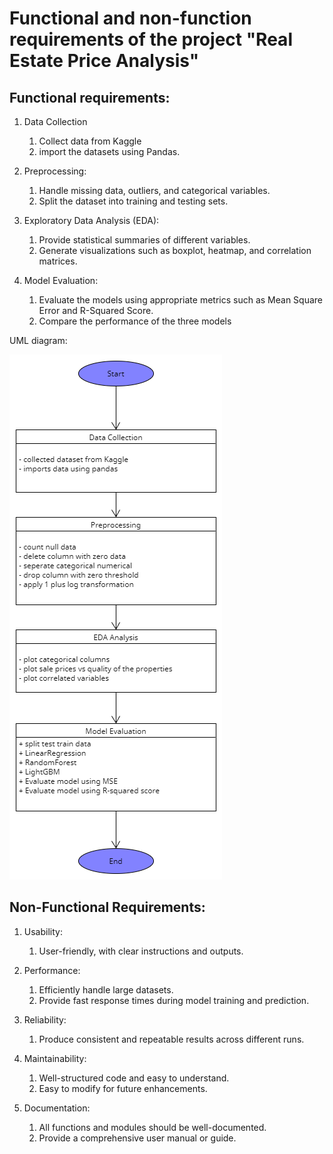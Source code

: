 # Functional and non-function requirements of the project "Real Estate Price Analysis"

## Functional requirements:

1. Data Collection
   1. Collect data from Kaggle
   2. import the datasets using Pandas.

2. Preprocessing:
   1. Handle missing data, outliers, and categorical variables.
   2. Split the dataset into training and testing sets.

3. Exploratory Data Analysis (EDA):
   1. Provide statistical summaries of different variables.
   2. Generate visualizations such as boxplot, heatmap, and correlation matrices.

4. Model Evaluation:
   1. Evaluate the models using appropriate metrics such as Mean Square Error and R-Squared Score.
   2. Compare the performance of the three models

UML diagram:

![UML diagram of the EDA](UML_diagram.png)

## Non-Functional Requirements:

1. Usability:
   1. User-friendly, with clear instructions and outputs.

2. Performance:
   1. Efficiently handle large datasets.
   2. Provide fast response times during model training and prediction.

3. Reliability:
   1. Produce consistent and repeatable results across different runs.

4. Maintainability:
   1. Well-structured code and easy to understand.
   2. Easy to modify for future enhancements.

5. Documentation:
   1. All functions and modules should be well-documented.
   2. Provide a comprehensive user manual or guide.
